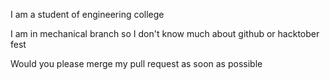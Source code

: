 I am a student of engineering college 

I am in mechanical branch so I don't know much about github or hacktober fest 


Would you please merge my pull request as soon as possible
